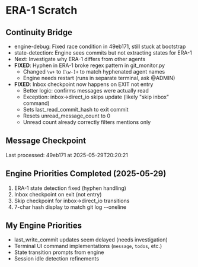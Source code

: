 # ERA-1 Scratch

## Continuity Bridge
- engine-debug: Fixed race condition in 49eb171, still stuck at bootstrap
- state-detection: Engine sees commits but not extracting states for ERA-1
- Next: Investigate why ERA-1 differs from other agents
- **FIXED**: Hyphen in ERA-1 broke regex pattern in git_monitor.py
  - Changed `\w+` to `[\w-]+` to match hyphenated agent names
  - Engine needs restart (runs in separate terminal, ask @ADMIN)
- **FIXED**: Inbox checkpoint now happens on EXIT not entry
  - Better logic: confirms messages were actually read
  - Exception: inbox→direct_io skips update (likely "skip inbox" command)
  - Sets last_read_commit_hash to exit commit
  - Resets unread_message_count to 0
  - Unread count already correctly filters mentions only

## Message Checkpoint
Last processed: 49eb171 at 2025-05-29T20:20:21

## Engine Priorities Completed (2025-05-29)
1. ERA-1 state detection fixed (hyphen handling)
2. Inbox checkpoint on exit (not entry)
3. Skip checkpoint for inbox→direct_io transitions
4. 7-char hash display to match git log --oneline

## My Engine Priorities
- last_write_commit updates seem delayed (needs investigation)
- Terminal UI command implementations (`message`, `todos`, etc.)
- State transition prompts from engine
- Session idle detection refinements